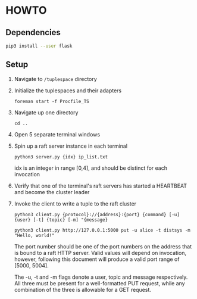 # HOWTO

## Dependencies

``` sh
pip3 install --user flask
```

## Setup

1. Navigate to `/tuplespace` directory

2. Initialize the tuplespaces and their adapters

   `foreman start -f Procfile_TS`

3. Navigate up one directory

    `cd ..`

4. Open 5 separate terminal windows

5. Spin up a raft server instance in each terminal

   `python3 server.py {idx} ip_list.txt`

   idx is an integer in range [0,4], and should be distinct for each
   invocation

6. Verify that one of the terminal's raft servers has started a
   HEARTBEAT and become the cluster leader

7. Invoke the client to write a tuple to the raft cluster

    `python3 client.py {protocol}://{address}:{port} {command} [-u]
    {user} [-t] {topic} [-m] "{message}`

    `python3 client.py http://127.0.0.1:5000 put -u alice -t
    distsys -m "Hello, world!"`

    The port number should be one of the port numbers on the address
    that is bound to a raft HTTP server. Valid values will depend on
    invocation, however, following this document will produce a valid
    port range of [5000, 5004].

    The -u, -t and -m flags denote a user, topic and message
    respectively. All three must be present for a well-formatted PUT
    request, while any combination of the three is allowable for a GET
    request.

